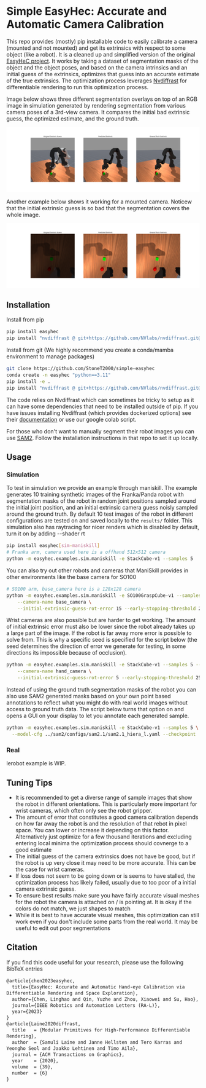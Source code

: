 # Simple EasyHec: Accurate and Automatic Camera Calibration

This repo provides (mostly) pip installable code to easily calibrate a camera (mounted and not mounted) and get its extrinsics with respect to some object (like a robot). It is a cleaned up and simplified version of the original [EasyHeC project](https://github.com/ootts/EasyHeC). It works by taking a dataset of segmentation masks of the object and the object poses, and based on the camera intrinsics and an initial guess of the extrinsics, optimizes that guess into an accurate estimate of the true extrinsics. The optimization process leverages [Nvdiffrast](https://github.com/NVlabs/nvdiffrast) for differentiable rendering to run this optimization process.

Image below shows three different segmentation overlays on top of an RGB image in simulation generated by rendering segmentation from various camera poses of a 3rd-view camera. It compares the initial bad extrinsic guess, the optimized estimate, and the ground truth.

![](./assets/sim_example.png)

Another example below shows it working for a mounted camera. Noticew that the initial extrinsic guess is so bad that the segmentation covers the whole image.

![](./assets/sim_example_mounted_camera.png)

## Installation

Install from pip
```bash
pip install easyhec
pip install "nvdiffrast @ git+https://github.com/NVlabs/nvdiffrast.git@729261dc64c4241ea36efda84fbf532cc8b425b8"
```

Install from git (We highly recommend you create a conda/mamba environment to manage packages)

```bash
git clone https://github.com/StoneT2000/simple-easyhec
conda create -n easyhec "python==3.11"
pip install -e .
pip install "nvdiffrast @ git+https://github.com/NVlabs/nvdiffrast.git@729261dc64c4241ea36efda84fbf532cc8b425b8"
```

The code relies on Nvdiffrast which can sometimes be tricky to setup as it can have some dependencies that need to be installed outside of pip. If you have issues installing Nvdiffrast (which provides dockerized options) see their [documentation](https://nvlabs.github.io/nvdiffrast/) or use our google colab script.

For those who don't want to manually segment their robot images you can use [SAM2](https://github.com/facebookresearch/sam2). Follow the installation instructions in that repo to set it up locally.

## Usage

### Simulation

To test in simulation we provide an example through maniskill. The example generates 10 training synthetic images of the Franka/Panda robot with segmentation masks of the robot in random joint positions sampled around the initial joint position, and an initial extrinsic camera guess noisly sampled around the ground truth. By default 10 test images of the robot in different configurations are tested on and saved locally to the `results/` folder. This simulation also has raytracing for nicer renders which is disabled by default, turn it on by adding --shader rt

```bash
pip install easyhec[sim-maniskill]
# Franka arm, camera used here is a offhand 512x512 camera
python -m easyhec.examples.sim.maniskill -e StackCube-v1 --samples 5
```

You can also try out other robots and cameras that ManiSkill provides in other environments like the base camera for SO100


```bash
# SO100 arm, base_camera here is a 128x128 camera 
python -m easyhec.examples.sim.maniskill -e SO100GraspCube-v1 --samples 5 \
    --camera-name base_camera \
    --initial-extrinsic-guess-rot-error 15 --early-stopping-threshold 25 --initial-extrinsic-guess-pos-error 0.1
```

Wrist cameras are also possible but are harder to get working. The amount of initial extrinsic error must also be lower since the robot already takes up a large part of the image. If the robot is far away more error is possible to solve from. This is why a specific seed is specified for the script below (the seed determines the direction of error we generate for testing, in some directions its impossible because of occlusion).

```bash
python -m easyhec.examples.sim.maniskill -e StackCube-v1 --samples 5 --seed 2 \
    --camera-name hand_camera \
    --initial-extrinsic-guess-rot-error 5 --early-stopping-threshold 25 --initial-extrinsic-guess-pos-error 0.01
```

Instead of using the ground truth segmentation masks of the robot you can also use SAM2 generated masks based on your own point based annotations to reflect what you might do with real world images without access to ground truth data. The script below turns that option on and opens a GUI on your display to let you annotate each generated sample.

```bash
python -m easyhec.examples.sim.maniskill -e StackCube-v1 --samples 5 \
  --model-cfg ../sam2/configs/sam2.1/sam2.1_hiera_l.yaml --checkpoint ../sam2/checkpoints/sam2.1_hiera_large.pt
```

### Real

lerobot example is WIP.

## Tuning Tips

- It is recommended to get a diverse range of sample images that show the robot in different orientations. This is particularly more important for wrist cameras, which often only see the robot gripper.
- The amount of error that constitutes a good camera calibration depends on how far away the robot is and the resolution of that rebot in pixel space. You can lower or increase it depending on this factor. Alternatively just optimize for a few thousand iterations and excluding entering local minima the optimization process should covnerge to a good estimate
- The initial guess of the camera extrinsics does not have be good, but if the robot is up very close it may need to be more accurate. This can be the case for wrist cameras.
- If loss does not seem to be going down or is seems to have stalled, the optimization process has likely failed, usually due to too poor of a initial camera extrinsic guess.
- To ensure best results make sure you have fairly accurate visual meshes for the robot the camera is attached on / is pointing at. It is okay if the colors do not match, we just shapes to match
- While it is best to have accurate visual meshes, this optimization can still work even if you don't include some parts from the real world. It may be useful to edit out poor segmentations

## Citation

If you find this code useful for your research, please use the following BibTeX entries

```
@article{chen2023easyhec,
  title={EasyHec: Accurate and Automatic Hand-eye Calibration via Differentiable Rendering and Space Exploration},
  author={Chen, Linghao and Qin, Yuzhe and Zhou, Xiaowei and Su, Hao},
  journal={IEEE Robotics and Automation Letters (RA-L)}, 
  year={2023}
}
@article{Laine2020diffrast,
  title   = {Modular Primitives for High-Performance Differentiable Rendering},
  author  = {Samuli Laine and Janne Hellsten and Tero Karras and Yeongho Seol and Jaakko Lehtinen and Timo Aila},
  journal = {ACM Transactions on Graphics},
  year    = {2020},
  volume  = {39},
  number  = {6}
}
```